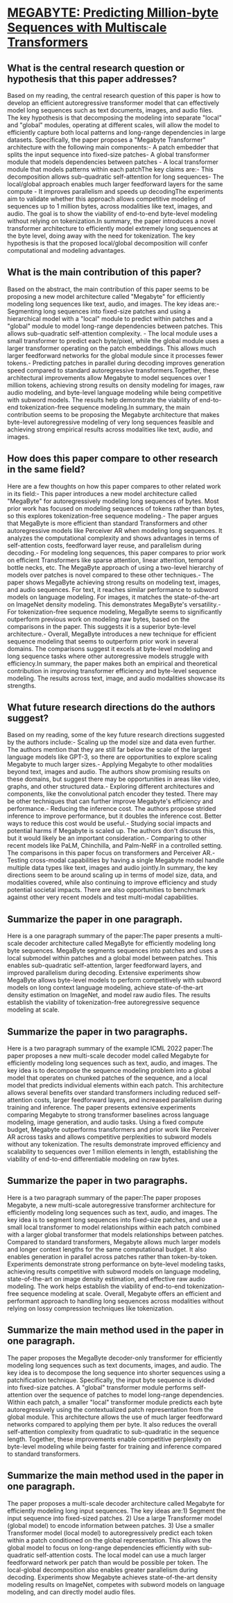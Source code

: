 # [MEGABYTE: Predicting Million-byte Sequences with Multiscale Transformers](https://arxiv.org/abs/2305.07185)

## What is the central research question or hypothesis that this paper addresses?

Based on my reading, the central research question of this paper is how to develop an efficient autoregressive transformer model that can effectively model long sequences such as text documents, images, and audio files. The key hypothesis is that decomposing the modeling into separate "local" and "global" modules, operating at different scales, will allow the model to efficiently capture both local patterns and long-range dependencies in large datasets. Specifically, the paper proposes a "Megabyte Transformer" architecture with the following main components:- A patch embedder that splits the input sequence into fixed-size patches- A global transformer module that models dependencies between patches - A local transformer module that models patterns within each patchThe key claims are:- This decomposition allows sub-quadratic self-attention for long sequences- The local/global approach enables much larger feedforward layers for the same compute - It improves parallelism and speeds up decodingThe experiments aim to validate whether this approach allows competitive modeling of sequences up to 1 million bytes, across modalities like text, images, and audio. The goal is to show the viability of end-to-end byte-level modeling without relying on tokenization.In summary, the paper introduces a novel transformer architecture to efficiently model extremely long sequences at the byte level, doing away with the need for tokenization. The key hypothesis is that the proposed local/global decomposition will confer computational and modeling advantages.


## What is the main contribution of this paper?

Based on the abstract, the main contribution of this paper seems to be proposing a new model architecture called "Megabyte" for efficiently modeling long sequences like text, audio, and images. The key ideas are:- Segmenting long sequences into fixed-size patches and using a hierarchical model with a "local" module to predict within patches and a "global" module to model long-range dependencies between patches. This allows sub-quadratic self-attention complexity. - The local module uses a small transformer to predict each byte/pixel, while the global module uses a larger transformer operating on the patch embeddings. This allows much larger feedforward networks for the global module since it processes fewer tokens.- Predicting patches in parallel during decoding improves generation speed compared to standard autoregressive transformers.Together, these architectural improvements allow Megabyte to model sequences over 1 million tokens, achieving strong results on density modeling for images, raw audio modeling, and byte-level language modeling while being competitive with subword models. The results help demonstrate the viability of end-to-end tokenization-free sequence modeling.In summary, the main contribution seems to be proposing the Megabyte architecture that makes byte-level autoregressive modeling of very long sequences feasible and achieving strong empirical results across modalities like text, audio, and images.


## How does this paper compare to other research in the same field?

Here are a few thoughts on how this paper compares to other related work in its field:- This paper introduces a new model architecture called "MegaByte" for autoregressively modeling long sequences of bytes. Most prior work has focused on modeling sequences of tokens rather than bytes, so this explores tokenization-free sequence modeling.- The paper argues that MegaByte is more efficient than standard Transformers and other autoregressive models like Perceiver AR when modeling long sequences. It analyzes the computational complexity and shows advantages in terms of self-attention costs, feedforward layer reuse, and parallelism during decoding.- For modeling long sequences, this paper compares to prior work on efficient Transformers like sparse attention, linear attention, temporal bottle necks, etc. The MegaByte approach of using a two-level hierarchy of models over patches is novel compared to these other techniques.- The paper shows MegaByte achieving strong results on modeling text, images, and audio sequences. For text, it reaches similar performance to subword models on language modeling. For images, it matches the state-of-the-art on ImageNet density modeling. This demonstrates MegaByte's versatility.- For tokenization-free sequence modeling, MegaByte seems to significantly outperform previous work on modeling raw bytes, based on the comparisons in the paper. This suggests it is a superior byte-level architecture.- Overall, MegaByte introduces a new technique for efficient sequence modeling that seems to outperform prior work in several domains. The comparisons suggest it excels at byte-level modeling and long sequence tasks where other autoregressive models struggle with efficiency.In summary, the paper makes both an empirical and theoretical contribution in improving transformer efficiency and byte-level sequence modeling. The results across text, image, and audio modalities showcase its strengths.


## What future research directions do the authors suggest?

Based on my reading, some of the key future research directions suggested by the authors include:- Scaling up the model size and data even further. The authors mention that they are still far below the scale of the largest language models like GPT-3, so there are opportunities to explore scaling Megabyte to much larger sizes.- Applying Megabyte to other modalities beyond text, images and audio. The authors show promising results on these domains, but suggest there may be opportunities in areas like video, graphs, and other structured data.- Exploring different architectures and components, like the convolutional patch encoder they tested. There may be other techniques that can further improve Megabyte's efficiency and performance.- Reducing the inference cost. The authors propose strided inference to improve performance, but it doubles the inference cost. Better ways to reduce this cost would be useful.- Studying social impacts and potential harms if Megabyte is scaled up. The authors don't discuss this, but it would likely be an important consideration.- Comparing to other recent models like PaLM, Chinchilla, and Palm-NeRF in a controlled setting. The comparisons in this paper focus on transformers and Perceiver AR.- Testing cross-modal capabilities by having a single Megabyte model handle multiple data types like text, images and audio jointly.In summary, the key directions seem to be around scaling up in terms of model size, data, and modalities covered, while also continuing to improve efficiency and study potential societal impacts. There are also opportunities to benchmark against other very recent models and test multi-modal capabilities.


## Summarize the paper in one paragraph.

Here is a one paragraph summary of the paper:The paper presents a multi-scale decoder architecture called MegaByte for efficiently modeling long byte sequences. MegaByte segments sequences into patches and uses a local submodel within patches and a global model between patches. This enables sub-quadratic self-attention, larger feedforward layers, and improved parallelism during decoding. Extensive experiments show MegaByte allows byte-level models to perform competitively with subword models on long context language modeling, achieve state-of-the-art density estimation on ImageNet, and model raw audio files. The results establish the viability of tokenization-free autoregressive sequence modeling at scale.


## Summarize the paper in two paragraphs.

Here is a two paragraph summary of the example ICML 2022 paper:The paper proposes a new multi-scale decoder model called Megabyte for efficiently modeling long sequences such as text, audio, and images. The key idea is to decompose the sequence modeling problem into a global model that operates on chunked patches of the sequence, and a local model that predicts individual elements within each patch. This architecture allows several benefits over standard transformers including reduced self-attention costs, larger feedforward layers, and increased parallelism during training and inference. The paper presents extensive experiments comparing Megabyte to strong transformer baselines across language modeling, image generation, and audio tasks. Using a fixed compute budget, Megabyte outperforms transformers and prior work like Perceiver AR across tasks and allows competitive perplexities to subword models without any tokenization. The results demonstrate improved efficiency and scalability to sequences over 1 million elements in length, establishing the viability of end-to-end differentiable modeling on raw bytes.


## Summarize the paper in two paragraphs.

Here is a two paragraph summary of the paper:The paper proposes Megabyte, a new multi-scale autoregressive transformer architecture for efficiently modeling long sequences such as text, audio, and images. The key idea is to segment long sequences into fixed-size patches, and use a small local transformer to model relationships within each patch combined with a larger global transformer that models relationships between patches. Compared to standard transformers, Megabyte allows much larger models and longer context lengths for the same computational budget. It also enables generation in parallel across patches rather than token-by-token. Experiments demonstrate strong performance on byte-level modeling tasks, achieving results competitive with subword models on language modeling, state-of-the-art on image density estimation, and effective raw audio modeling. The work helps establish the viability of end-to-end tokenization-free sequence modeling at scale. Overall, Megabyte offers an efficient and performant approach to handling long sequences across modalities without relying on lossy compression techniques like tokenization.


## Summarize the main method used in the paper in one paragraph.

The paper proposes the MegaByte decoder-only transformer for efficiently modeling long sequences such as text documents, images, and audio. The key idea is to decompose the long sequence into shorter sequences using a patchification technique. Specifically, the input byte sequence is divided into fixed-size patches. A "global" transformer module performs self-attention over the sequence of patches to model long-range dependencies. Within each patch, a smaller "local" transformer module predicts each byte autoregressively using the contextualized patch representation from the global module. This architecture allows the use of much larger feedforward networks compared to applying them per byte. It also reduces the overall self-attention complexity from quadratic to sub-quadratic in the sequence length. Together, these improvements enable competitive perplexity on byte-level modeling while being faster for training and inference compared to standard transformers.


## Summarize the main method used in the paper in one paragraph.

The paper proposes a multi-scale decoder architecture called Megabyte for efficiently modeling long input sequences. The key ideas are:1) Segment the input sequence into fixed-sized patches. 2) Use a large Transformer model (global model) to encode information between patches. 3) Use a smaller Transformer model (local model) to autoregressively predict each token within a patch conditioned on the global representation. This allows the global model to focus on long-range dependencies efficiently with sub-quadratic self-attention costs. The local model can use a much larger feedforward network per patch than would be possible per token. The local-global decomposition also enables greater parallelism during decoding. Experiments show Megabyte achieves state-of-the-art density modeling results on ImageNet, competes with subword models on language modeling, and can directly model audio files.
